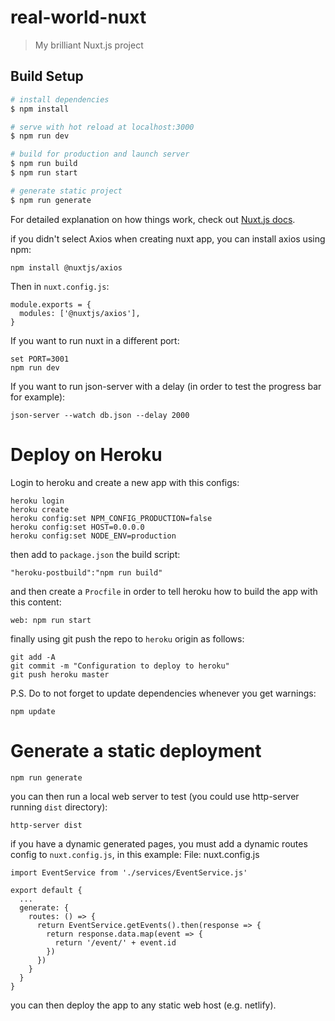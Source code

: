 # real-world-nuxt

> My brilliant Nuxt.js project

## Build Setup

``` bash
# install dependencies
$ npm install

# serve with hot reload at localhost:3000
$ npm run dev

# build for production and launch server
$ npm run build
$ npm run start

# generate static project
$ npm run generate
```

For detailed explanation on how things work, check out [Nuxt.js docs](https://nuxtjs.org).

if you didn't select Axios when creating nuxt app, you can install axios using npm:
```
npm install @nuxtjs/axios
```
Then in `nuxt.config.js`:
```
module.exports = {
  modules: ['@nuxtjs/axios'],
}
```

If you want to run nuxt in a different port:
```
set PORT=3001
npm run dev
```
If you want to run json-server with a delay (in order to test the progress bar for example):
```
json-server --watch db.json --delay 2000
```
# Deploy on Heroku

Login to heroku and create a new app with this configs:
```
heroku login
heroku create
heroku config:set NPM_CONFIG_PRODUCTION=false
heroku config:set HOST=0.0.0.0
heroku config:set NODE_ENV=production
```
then add to `package.json` the build script:
```
"heroku-postbuild":"npm run build"
```
and then create a `Procfile` in order to tell heroku how to build the app with this content:
```
web: npm run start
```
finally using git push the repo to `heroku` origin as follows:
```
git add -A
git commit -m "Configuration to deploy to heroku"
git push heroku master
```

P.S. Do to not forget to update dependencies whenever you get warnings:
```
npm update
```

# Generate a static deployment
```
npm run generate
```
you can then run a local web server to test (you could use http-server running `dist` directory):
```
http-server dist
```

if you have a dynamic generated pages, you must add a dynamic routes config to `nuxt.config.js`, in this example:
File: nuxt.config.js
```
import EventService from './services/EventService.js'

export default {
  ...
  generate: {
    routes: () => {
      return EventService.getEvents().then(response => {
        return response.data.map(event => {
          return '/event/' + event.id
        })
      })
    }
  }  
}
```
you can then deploy the app to any static web host (e.g. netlify).

